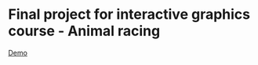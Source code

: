 # Final project for interactive graphics course - Animal racing
[Demo](https://sontung.github.io/graphics/project/mesh-animation.html)
